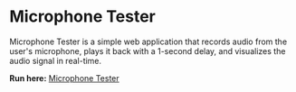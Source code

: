 # Microphone Tester

Microphone Tester is a simple web application that records audio from the user's microphone, plays it back with a 1-second delay, and visualizes the audio signal in real-time.

**Run here:** [Microphone Tester](https://dody.github.io/microphone_tester/)
